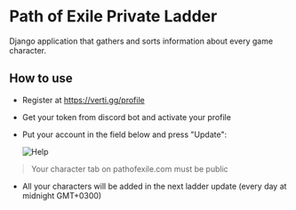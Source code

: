 # Path of Exile Private Ladder

Django application that gathers and sorts information about every game character.

## How to use
- Register at https://verti.gg/profile
- Get your token from discord bot and activate your profile
- Put your account in the field below and press "Update":

  ![Help](https://i.imgur.com/q9iAviC.png)
> Your character tab on pathofexile.com must be public
- All your characters will be added in the next ladder update (every day at midnight GMT+0300)
